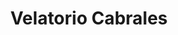 ---
title: "Velatorio Cabrales"
url: /arenas-de-cabrales/velatorio-cabrales/
shop: directores de funerarias
---